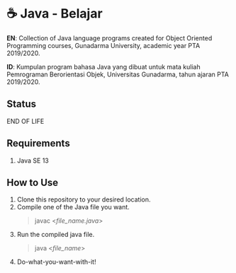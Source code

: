 # ☕ Java - Belajar
**EN**: Collection of Java language programs created for Object Oriented Programming courses, Gunadarma University, academic year PTA 2019/2020.

**ID**: Kumpulan program bahasa Java yang dibuat untuk mata kuliah Pemrograman Berorientasi Objek, Universitas Gunadarma, tahun ajaran PTA 2019/2020.

## Status
END OF LIFE

## Requirements
1. Java SE 13

## How to Use
1. Clone this repository to your desired location.
2. Compile one of the Java file you want.
   > javac <*file_name.java*>
3. Run the compiled java file.
   > java <*file_name*>
4. Do-what-you-want-with-it!
